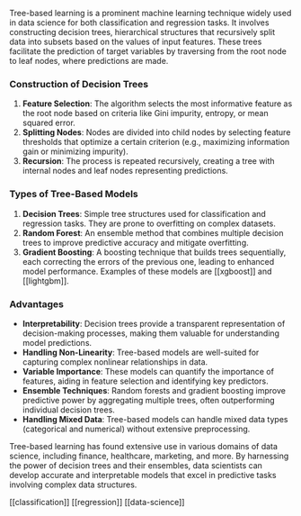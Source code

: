 Tree-based learning is a prominent machine learning technique widely used in data science for both classification and regression tasks. It involves constructing decision trees, hierarchical structures that recursively split data into subsets based on the values of input features. These trees facilitate the prediction of target variables by traversing from the root node to leaf nodes, where predictions are made.

### Construction of Decision Trees

1. **Feature Selection**: The algorithm selects the most informative feature as the root node based on criteria like Gini impurity, entropy, or mean squared error.
2. **Splitting Nodes**: Nodes are divided into child nodes by selecting feature thresholds that optimize a certain criterion (e.g., maximizing information gain or minimizing impurity).
3. **Recursion**: The process is repeated recursively, creating a tree with internal nodes and leaf nodes representing predictions.
    
### Types of Tree-Based Models

1. **Decision Trees**: Simple tree structures used for classification and regression tasks. They are prone to overfitting on complex datasets.
2. **Random Forest**: An ensemble method that combines multiple decision trees to improve predictive accuracy and mitigate overfitting.
3. **Gradient Boosting**: A boosting technique that builds trees sequentially, each correcting the errors of the previous one, leading to enhanced model performance. Examples of these models are [[xgboost]] and [[lightgbm]].    

### Advantages

- **Interpretability**: Decision trees provide a transparent representation of decision-making processes, making them valuable for understanding model predictions.
- **Handling Non-Linearity**: Tree-based models are well-suited for capturing complex nonlinear relationships in data.
- **Variable Importance**: These models can quantify the importance of features, aiding in feature selection and identifying key predictors.
- **Ensemble Techniques**: Random forests and gradient boosting improve predictive power by aggregating multiple trees, often outperforming individual decision trees.
- **Handling Mixed Data**: Tree-based models can handle mixed data types (categorical and numerical) without extensive preprocessing.

Tree-based learning has found extensive use in various domains of data science, including finance, healthcare, marketing, and more. By harnessing the power of decision trees and their ensembles, data scientists can develop accurate and interpretable models that excel in predictive tasks involving complex data structures.

[[classification]] [[regression]] [[data-science]]